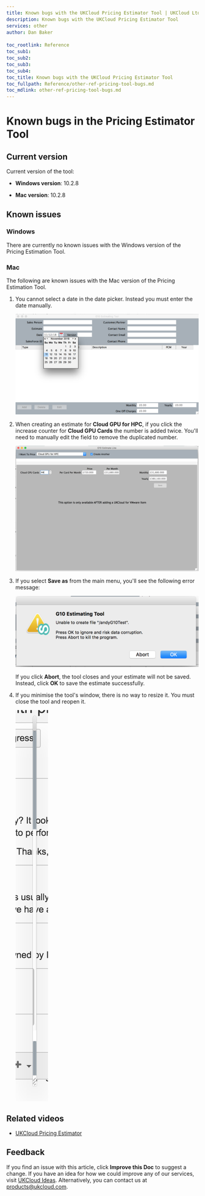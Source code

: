 ```yaml
---
title: Known bugs with the UKCloud Pricing Estimator Tool | UKCloud Ltd
description: Known bugs with the UKCloud Pricing Estimator Tool
services: other
author: Dan Baker

toc_rootlink: Reference
toc_sub1: 
toc_sub2:
toc_sub3:
toc_sub4:
toc_title: Known bugs with the UKCloud Pricing Estimator Tool
toc_fullpath: Reference/other-ref-pricing-tool-bugs.md
toc_mdlink: other-ref-pricing-tool-bugs.md
---
```


# Known bugs in the Pricing Estimator Tool

## Current version

Current version of the tool:

- **Windows version**: 10.2.8

- **Mac version**: 10.2.8

## Known issues

### Windows

There are currently no known issues with the Windows version of the Pricing Estimation Tool.

### Mac

The following are known issues with the Mac version of the Pricing Estimation Tool.

1. You cannot select a date in the date picker. Instead you must enter the date manually.

    ![Date Picker](images/pricing-bug-1.png)

2. When creating an estimate for **Cloud GPU for HPC**, if you click the increase counter for **Cloud GPU Cards** the number is added twice. You'll need to manually edit the field to remove the duplicated number.

    ![Cloud GPU Bug](images/pricing-bug-2.png)

3. If you select **Save as** from the main menu, you'll see the following error message:

    ![Save As Bug](images/pricing-bug-3.png)

    If you click **Abort**, the tool closes and your estimate will not be saved. Instead, click **OK** to save the estimate successfully.

4. If you minimise the tool's window, there is no way to resize it. You must close the tool and reopen it.

    ![Window Bug](images/pricing-bug-4.png)

## Related videos

- [UKCloud Pricing Estimator](https://vimeo.com/300701961)

## Feedback

If you find an issue with this article, click **Improve this Doc** to suggest a change. If you have an idea for how we could improve any of our services, visit [UKCloud Ideas](https://ideas.ukcloud.com). Alternatively, you can contact us at <products@ukcloud.com>.